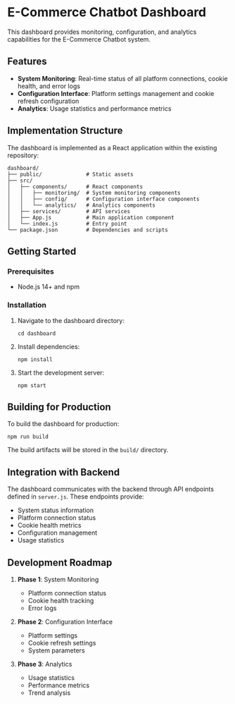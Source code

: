 # E-Commerce Chatbot Dashboard

This dashboard provides monitoring, configuration, and analytics capabilities for the E-Commerce Chatbot system.

## Features

- **System Monitoring**: Real-time status of all platform connections, cookie health, and error logs
- **Configuration Interface**: Platform settings management and cookie refresh configuration
- **Analytics**: Usage statistics and performance metrics

## Implementation Structure

The dashboard is implemented as a React application within the existing repository:

```
dashboard/
├── public/              # Static assets
├── src/
│   ├── components/      # React components
│   │   ├── monitoring/  # System monitoring components
│   │   ├── config/      # Configuration interface components
│   │   └── analytics/   # Analytics components
│   ├── services/        # API services
│   ├── App.js           # Main application component
│   └── index.js         # Entry point
└── package.json         # Dependencies and scripts
```

## Getting Started

### Prerequisites

- Node.js 14+ and npm

### Installation

1. Navigate to the dashboard directory:
   ```
   cd dashboard
   ```

2. Install dependencies:
   ```
   npm install
   ```

3. Start the development server:
   ```
   npm start
   ```

## Building for Production

To build the dashboard for production:

```
npm run build
```

The build artifacts will be stored in the `build/` directory.

## Integration with Backend

The dashboard communicates with the backend through API endpoints defined in `server.js`. These endpoints provide:

- System status information
- Platform connection status
- Cookie health metrics
- Configuration management
- Usage statistics

## Development Roadmap

1. **Phase 1**: System Monitoring
   - Platform connection status
   - Cookie health tracking
   - Error logs

2. **Phase 2**: Configuration Interface
   - Platform settings
   - Cookie refresh settings
   - System parameters

3. **Phase 3**: Analytics
   - Usage statistics
   - Performance metrics
   - Trend analysis
